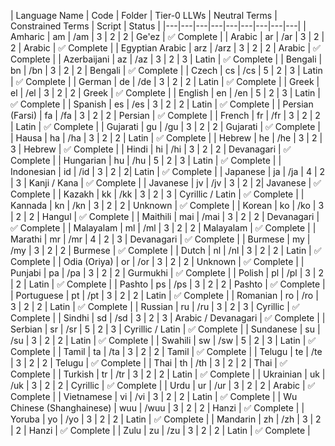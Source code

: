| Language Name | Code | Folder | Tier-0 LLWs | Neutral Terms | Constrained Terms | Script | Status |
|---|---|---|---|---|---|---|---|---|
| Amharic | am | /am | 3 | 2 | 2 | Ge'ez  | ✅ Complete |
| Arabic | ar | /ar | 3 | 2 | 2 | Arabic | ✅ Complete |
| Egyptian Arabic | arz | /arz | 3 | 2 | 2 | Arabic | ✅ Complete |
| Azerbaijani | az | /az | 3 | 2 | 3 | Latin | ✅ Complete |
| Bengali | bn | /bn | 3 | 2 | 2 | Bengali | ✅ Complete |
| Czech | cs | /cs | 5 | 2 | 3 | Latin | ✅ Complete |
| German | de | /de | 3 | 2 | 2 | Latin | ✅ Complete |
| Greek | el | /el | 3 | 2 | 2 | Greek | ✅ Complete |
| English | en | /en | 5 | 2 | 3 | Latin | ✅ Complete |
| Spanish | es | /es | 3 | 2 | 2 | Latin | ✅ Complete |
| Persian (Farsi) | fa | /fa | 3 | 2 | 2 | Persian | ✅ Complete |
| French | fr | /fr | 3 | 2 | 2 | Latin | ✅ Complete |
| Gujarati | gu | /gu | 3 | 2 | 2 | Gujarati | ✅ Complete |
| Hausa | ha | /ha | 3 | 2 | 2 | Latin | ✅ Complete |
| Hebrew  | he | /he | 3 | 2 | 3 | Hebrew | ✅ Complete |
| Hindi | hi | /hi | 3 | 2 | 2 | Devanagari | ✅ Complete |
| Hungarian | hu | /hu | 5 | 2 | 3 | Latin | ✅ Complete |
| Indonesian | id | /id | 3 | 2 |  2| Latin | ✅ Complete |
| Japanese | ja | /ja | 4 | 2 | 3 | Kanji / Kana | ✅ Complete |
| Javanese | jv | /jv | 3 | 2 |  2| Javanese | ✅ Complete |
| Kazakh | kk | /kk | 3 | 2 | 3 | Cyrillic / Latin | ✅ Complete |
| Kannada | kn | /kn | 3 | 2 | 2 | Unknown | ✅ Complete |
| Korean | ko | /ko | 3 | 2 | 2 | Hangul | ✅ Complete |
| Maithili | mai | /mai | 3 | 2 | 2 | Devanagari | ✅ Complete |
| Malayalam | ml | /ml | 3 | 2 | 2 | Malayalam | ✅ Complete |
| Marathi | mr | /mr | 4 | 2 | 3 | Devanagari | ✅ Complete |
| Burmese  | my | /my | 3 | 2 | 2 | Burmese | ✅ Complete |
| Dutch | nl | /nl | 3 | 2 | 2 | Latin | ✅ Complete |
| Odia (Oriya) | or | /or | 3 | 2 | 2 | Unknown | ✅ Complete |
| Punjabi | pa | /pa | 3 | 2 | 2 | Gurmukhi | ✅ Complete |
| Polish | pl | /pl | 3 | 2 | 2 | Latin | ✅ Complete |
| Pashto | ps | /ps | 3 | 2 | 2 | Pashto | ✅ Complete |
| Portuguese | pt | /pt | 3 | 2 | 2 | Latin | ✅ Complete |
| Romanian | ro | /ro | 3 | 2 | 2 | Latin | ✅ Complete |
| Russian | ru | /ru | 3 | 2 | 3 | Cyrillic | ✅ Complete |
| Sindhi | sd | /sd | 3 | 2 | 3 | Arabic / Devanagari | ✅ Complete |
| Serbian | sr | /sr | 5 | 2 | 3 | Cyrillic / Latin | ✅ Complete |
| Sundanese | su | /su | 3 | 2 | 2 | Latin | ✅ Complete |
| Swahili | sw | /sw | 5 | 2 | 3 | Latin | ✅ Complete |
| Tamil | ta | /ta | 3 | 2 | 2 | Tamil | ✅ Complete |
| Telugu | te | /te | 3 | 2 | 2 | Telugu | ✅ Complete |
| Thai | th | /th | 3 | 2 | 2 | Thai | ✅ Complete |
| Turkish | tr | /tr | 3 | 2 | 2 | Latin | ✅ Complete |
| Ukrainian | uk | /uk | 3 | 2 | 2 | Cyrillic | ✅ Complete |
| Urdu | ur | /ur | 3 | 2 | 2 | Arabic | ✅ Complete |
| Vietnamese | vi | /vi | 3 | 2 | 2 | Latin | ✅ Complete |
| Wu Chinese (Shanghainese) | wuu | /wuu | 3 | 2 | 2 | Hanzi | ✅ Complete |
| Yoruba  | yo | /yo | 3 | 2 | 2 | Latin | ✅ Complete |
| Mandarin | zh | /zh | 3 | 2 | 2 | Hanzi | ✅ Complete |
| Zulu | zu | /zu | 3 | 2 | 2 | Latin | ✅ Complete |
